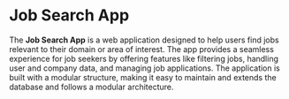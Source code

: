 # Job Search App

The **Job Search App** is a web application designed to help users find jobs relevant to their domain or area of interest. The app provides a seamless experience for job seekers by offering features like filtering jobs, handling user and company data, and managing job applications. The application is built with a modular structure, making it easy to maintain and extends the database and follows a modular architecture.
